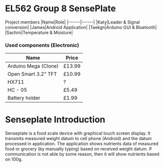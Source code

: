 # EL562 Group 8 SensePlate
Project members
|Name|Role|
|------|------|
|Katy|Leader & Signal conversion|
|James|Android Application|
|Taekgn|Arduino GUI & Bluetooth|
|Sachini|Temperature & Moisture|
### Used components (Electronic)
|Name|Price|
|------|------|
|Arduino Mega (Clone)|£13.99|
|Open Smart 3.2" TFT|£10.99|
|HX711|?|
|HC - 05|£5.49|
|Battery holder|£1.99|
# Senseplate Introduction
Senseplate is a food scale device with graphical touch screen display.
It transmits measured weight datum to cell phone (Android) and the datum processed in application.
The application shows nutrients data of measured food or grocery (by manually typing) based on received weight datum.
If communication is not able by some reason, then it will show nutrients based on 100g.
